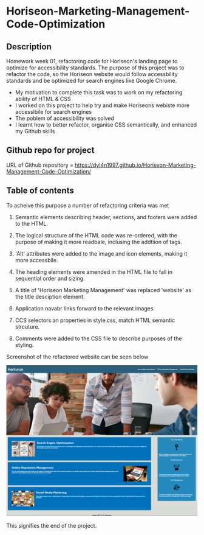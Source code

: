 # Horiseon-Marketing-Management-Code-Optimization

## Description
Homework week 01, refactoring code for Horiseon's landing page to optimize for accessibility standards.
The purpose of this project was to refactor the code, so the Horiseon website would follow accessbility standards and be optimized for search engines like Google Chrome.

- My motivation to complete this task was to work on my refactoring ability of HTML & CSS
- I worked on this project to help try and make Horiseons webiste more accessibile for search engines
- The poblem of accessibility was solved
- I learnt how to better refactor, organise CSS semantically, and enhanced my Github skills

## Github repo for project
URL of Github repository = https://dyl4n1997.github.io/Horiseon-Marketing-Management-Code-Optimization/

## Table of contents
To acheive this purpose a number of refactoring criteria was met

1. Semantic elements describing header, sections, and footers were added to the HTML.

2. The logical structure of the HTML code was re-ordered, with the purpose of making it more readbale, inclusing the addtiion of tags.

3. 'Alt' attributes were added to the image and icon elements, making it more accessbile.

4. The heading elements were amended in the HTML file to fall in sequential order and sizing.

5. A title of 'Horiseon Marketing Management' was replaced 'website' as the title desciption element. 

6. Application navabr links forward to the relevant images

7. CCS selectors an properties in style.css, match HTML semantic strcuture.

8. Comments were added to the CSS file to describe purposes of the styling. 

Screenshot of the refactored website can be seen below

![](assets/images/horiseon-capture.PNG)

This signifies the end of the project.
